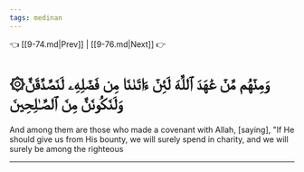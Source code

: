 ```yaml
---
tags: medinan
---
```


👈 [[9-74.md|Prev]] | [[9-76.md|Next]] 👉

# ۞وَمِنۡهُم مَّنۡ عَٰهَدَ ٱللَّهَ لَئِنۡ ءَاتَىٰنَا مِن فَضۡلِهِۦ لَنَصَّدَّقَنَّ وَلَنَكُونَنَّ مِنَ ٱلصَّـٰلِحِينَ

And among them are those who made a covenant with Allah, [saying], "If He should give us from His bounty, we will surely spend in charity, and we will surely be among the righteous

---

